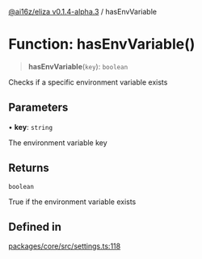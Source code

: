 [@ai16z/eliza v0.1.4-alpha.3](../index.md) / hasEnvVariable

# Function: hasEnvVariable()

> **hasEnvVariable**(`key`): `boolean`

Checks if a specific environment variable exists

## Parameters

• **key**: `string`

The environment variable key

## Returns

`boolean`

True if the environment variable exists

## Defined in

[packages/core/src/settings.ts:118](https://github.com/fomoTon/eliza/blob/main/packages/core/src/settings.ts#L118)
